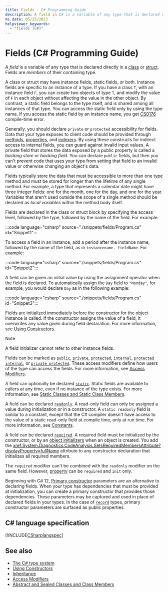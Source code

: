 ```yaml
---
title: Fields - C# Programming Guide
description: A field in C# is a variable of any type that is declared directly in a class or struct. Fields are members of their containing type.
ms.date: 05/25/2023
helpviewer_keywords:
  - "fields [C#]"
---
```

# Fields (C# Programming Guide)

A *field* is a variable of any type that is declared directly in a [class](../../language-reference/keywords/class.md) or [struct](../../language-reference/builtin-types/struct.md). Fields are *members* of their containing type.

A class or struct may have instance fields, static fields, or both. Instance fields are specific to an instance of a type. If you have a class `T`, with an instance field `F`, you can create two objects of type `T`, and modify the value of `F` in each object without affecting the value in the other object. By contrast, a static field belongs to the type itself, and is shared among all instances of that type. You can access the static field only by using the type name. If you access the static field by an instance name, you get [CS0176](../../misc/cs0176.md) compile-time error.

Generally, you should declare `private` or `protected` accessibility for fields. Data that your type exposes to client code should be provided through [methods](./methods.md), [properties](./properties.md), and [indexers](../indexers/index.md). By using these constructs for indirect access to internal fields, you can guard against invalid input values. A private field that stores the data exposed by a public property is called a *backing store* or *backing field*. You can declare `public` fields, but then you can't prevent code that uses your type from setting that field to an invalid value or otherwise changing an object's data.

Fields typically store the data that must be accessible to more than one type method and must be stored for longer than the lifetime of any single method. For example, a type that represents a calendar date might have three integer fields: one for the month, one for the day, and one for the year. Variables that aren't used outside the scope of a single method should be declared as *local variables* within the method body itself.

Fields are declared in the class or struct block by specifying the access level, followed by the type, followed by the name of the field. For example:

:::code language="csharp" source="./snippets/fields/Program.cs" id="Snippet1":::

To access a field in an instance, add a period after the instance name, followed by the name of the field, as in `instancename._fieldName`. For example:

:::code language="csharp" source="./snippets/fields/Program.cs" id="Snippet2":::

A field can be given an initial value by using the assignment operator when the field is declared. To automatically assign the `Day` field to `"Monday"`, for example, you would declare `Day` as in the following example:

:::code language="csharp" source="./snippets/fields/Program.cs" id="Snippet3":::

Fields are initialized immediately before the constructor for the object instance is called. If the constructor assigns the value of a field, it overwrites any value given during field declaration. For more information, see [Using Constructors](./using-constructors.md).

> [!NOTE]
> A field initializer cannot refer to other instance fields.

Fields can be marked as [`public`](../../language-reference/keywords/public.md), [`private`](../../language-reference/keywords/private.md), [`protected`](../../language-reference/keywords/protected.md), [`internal`](../../language-reference/keywords/internal.md), [`protected internal`](../../language-reference/keywords/protected-internal.md), or [`private protected`](../../language-reference/keywords/private-protected.md). These access modifiers define how users of the type can access the fields. For more information, see [Access Modifiers](./access-modifiers.md).

A field can optionally be declared [`static`](../../language-reference/keywords/static.md). Static fields are available to callers at any time, even if no instance of the type exists. For more information, see [Static Classes and Static Class Members](./static-classes-and-static-class-members.md).

A field can be declared [`readonly`](../../language-reference/keywords/readonly.md). A read-only field can only be assigned a value during initialization or in a constructor. A `static readonly` field is similar to a constant, except that the C# compiler doesn't have access to the value of a static read-only field at compile time, only at run time. For more information, see [Constants](./constants.md).

A field can be declared [`required`](../../language-reference/keywords/required.md). A required field must be initialized by the constructor, or by an [object initializers](../../programming-guide/classes-and-structs/object-and-collection-initializers.md) when an object is created. You add the <xref:System.Diagnostics.CodeAnalysis.SetsRequiredMembersAttribute?displayProperty=fullName> attribute to any constructor declaration that initializes all required members.

The `required` modifier can't be combined with the `readonly` modifier on the same field. However, [property](./properties.md) can be `required` and `init` only.

Beginning with C# 12, [Primary constructor](./instance-constructors.md#primary-constructors) parameters are an alternative to declaring fields. When your type has dependencies that must be provided at initialization, you can create a primary constructor that provides those dependencies. These parameters may be captured and used in place of declared fields in your types. In the case of [`record`](../../language-reference/builtin-types/record.md) types, primary constructor parameters are surfaced as public properties.

## C# language specification

[!INCLUDE[CSharplangspec](~/includes/csharplangspec-md.md)]

## See also

- [The C# type system](../../fundamentals/types/index.md)
- [Using Constructors](./using-constructors.md)
- [Inheritance](../../fundamentals/object-oriented/inheritance.md)
- [Access Modifiers](./access-modifiers.md)
- [Abstract and Sealed Classes and Class Members](./abstract-and-sealed-classes-and-class-members.md)
